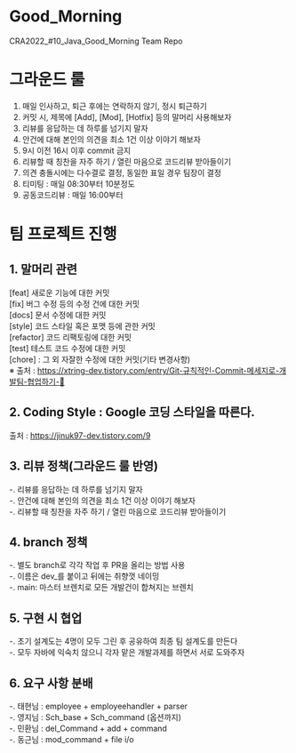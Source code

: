 # Good_Morning
CRA2022_#10_Java_Good_Morning Team Repo


# 그라운드 룰
1. 매일 인사하고, 퇴근 후에는 연락하지 않기, 정시 퇴근하기
2. 커밋 시, 제목에 [Add], [Mod], [Hotfix] 등의 말머리 사용해보자
3. 리뷰를 응답하는 데 하루를 넘기지 말자
4. 안건에 대해 본인의 의견을 최소 1건 이상 이야기 해보자
5. 9시 이전 16시 이후 commit 금지
6. 리뷰할 때 칭찬을 자주 하기 / 열린 마음으로 코드리뷰 받아들이기
7. 의견 충돌시에는 다수결로 결정, 동일한 표일 경우 팀장이 결정
8. 티미팅 : 매일 08:30부터 10분정도
9. 공동코드리뷰 : 매일 16:00부터


# 팀 프로젝트 진행
## 1. 말머리 관련
  [feat] 새로운 기능에 대한 커밋  
  [fix] 버그 수정 등의 수정 건에 대한 커밋  
  [docs] 문서 수정에 대한 커밋  
  [style] 코드 스타일 혹은 포맷 등에 관한 커밋  
  [refactor] 코드 리팩토링에 대한 커밋  
  [test] 테스트 코드 수정에 대한 커밋  
  [chore] : 그 외 자잘한 수정에 대한 커밋(기타 변경사항)  
  ※ 출처 : https://xtring-dev.tistory.com/entry/Git-규칙적인-Commit-메세지로-개발팀-협업하기-👾

## 2. Coding Style : Google 코딩 스타일을 따른다. 
출처 : https://jinuk97-dev.tistory.com/9

## 3. 리뷰 정책(그라운드 룰 반영)
 -. 리뷰를 응답하는 데 하루를 넘기지 말자  
 -. 안건에 대해 본인의 의견을 최소 1건 이상 이야기 해보자  
 -. 리뷰할 때 칭찬을 자주 하기 / 열린 마음으로 코드리뷰 받아들이기

## 4. branch 정책
 -. 별도 branch로 각각 작업 후 PR을 올리는 방법 사용  
 -. 이름은 dev_를 붙이고 뒤에는 취향껏 네이밍  
 -. main: 마스터 브렌치로 모든 개발건이 합쳐지는 브렌치

## 5. 구현 시 협업
 -. 초기 설계도는 4명이 모두 그린 후 공유하여 최종 팀 설계도를 만든다  
 -. 모두 자바에 익숙치 않으니 각자 맡은 개발과제를 하면서 서로 도와주자  

## 6. 요구 사항 분배
 -. 태현님 : employee + employeehandler + parser  
 -. 영지님 : Sch_base + Sch_command (옵션까지)  
 -. 민환님 : del_Command + add + command  
 -. 동근님 : mod_command + file i/o  
 
